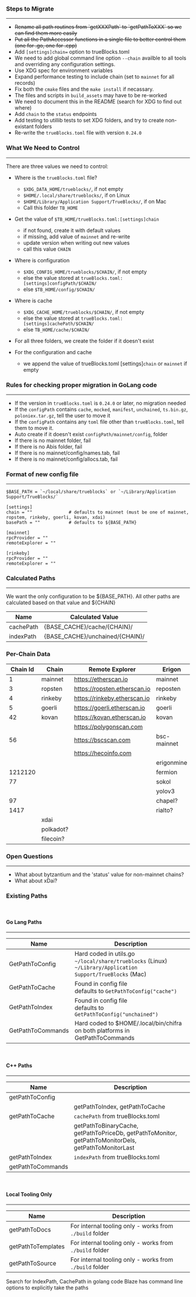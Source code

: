 ### Steps to Migrate
---
- <div style="text-decoration:line-through">Rename all path routines from `getXXXPath` to `getPathToXXX` so we can find them more easily</div>
- <div style="text-decoration:line-through">Put all the PathAccessor functions in a single file to better control them (one for .go, one for .cpp)</div>
- Add `[settings]chain=` option to trueBlocks.toml
- We need to add global command line option `--chain` availble to all tools and overriding any configuration settings.
- Use XDG spec for environment variables
- Expand performance testing to include chain (set to `mainnet` for all records)
- Fix both the `cmake` files and the `make install` if necassary.
- The files and scripts in `build_assets` may have to be re-worked
- We need to document this in the README (search for XDG to find out where)
- Add `chain` to the `status` endpoints
- Add testing to utillib tests to set XDG folders, and try to create non-existant folders
- Re-write the `trueBlocks.toml` file with version `0.24.0`

### What We Need to Control
---
There are three values we need to control:
- Where is the `trueBlocks.toml` file?
  - `$XDG_DATA_HOME/trueblocks/`, if not empty
  - `$HOME/.local/share/trueblocks/`, if on Linux
  - `$HOME/Library/Application Support/TrueBlocks/`, if on Mac
  - Call this folder `TB_HOME`

- Get the value of `$TB_HOME/trueBlocks.toml:[settings]chain`
  - if not found, create it with default values
  - if missing, add value of `mainnet` and re-write
  - update version when writing out new values
  - call this value `CHAIN`

- Where is configuration
  - `$XDG_CONFIG_HOME/trueblocks/$CHAIN/`, if not empty
  - else the value stored at `trueBlocks.toml:[settings]configPath/$CHAIN/`
  - else `$TB_HOME/config/$CHAIN/`

- Where is cache
  - `$XDG_CACHE_HOME/trueblocks/$CHAIN/`, if not empty
  - else the value stored at `trueBlocks.toml:[settings]cachePath/$CHAIN/`
  - else `TB_HOME/cache/$CHAIN/`

- For all three folders, we create the folder if it doesn't exist
- For the configuration and cache
  - we append the value of trueBlocks.toml [settings]`chain` or `mainnet` if empty

### Rules for checking proper migration in GoLang code
---
- If the version in `trueBlocks.toml` is `0.24.0` or later, no migration needed
- If the `configPath` contains `cache`, `mocked`, `manifest`, `unchained`, `ts.bin.gz`, `poloniex.tar.gz`, tell the user to move it
- If the `configPath` contains any `toml` file other than `trueBlocks.toml`, tell them to move it.
- Auto create if it doesn't exist `configPath/mainnet/config`, folder
- If there is no mainnet folder, fail
- If there is no Abis folder, fail
- If there is no mainnet/config/names.tab, fail
- If there is no mainnet/config/allocs.tab, fail

### Format of new config file
---

```
$BASE_PATH = `~/local/share/trueblocks` or `~/Library/Application Support/TrueBlocks/`

[settings]
chain = ""              # defaults to mainnet (must be one of mainnet, ropstem, rinkeby, goerli, kovan, xdai)
basePath = ""           # defaults to ${BASE_PATH}

[mainnet]
rpcProvider = ""
remoteExplorer = ""

[rinkeby]
rpcProvider = ""
remoteExplorer = ""
```

### Calculated Paths
---
We want the only configuration to be ${BASE_PATH}. All other paths are calculated based on that value and ${CHAIN}

| Name      | Calculated Value                |
| --------- | ------------------------------- |
| cachePath | {BASE_CACHE}/cache/{CHAIN}/     |
| indexPath | {BASE_CACHE}/unchained/{CHAIN}/ |

### Per-Chain Data

| Chain Id | Chain     | Remote Explorer              | Erigon      | Genesis Hash (from Erigon)                                         |
| -------- | --------- | ---------------------------- | ----------- | ------------------------------------------------------------------ |
| 1        | mainnet   | https://etherscan.io         | mainnet     | 0xd4e56740f876aef8c010b86a40d5f56745a118d0906a34e69aec8c0db1cb8fa3 |
| 3        | ropsten   | https://ropsten.etherscan.io | reposten    | 0x41941023680923e0fe4d74a34bdac8141f2540e3ae90623718e47d66d1ca4a2d |
| 4        | rinkeby   | https://rinkeby.etherscan.io | rinkeby     | 0x6341fd3daf94b748c72ced5a5b26028f2474f5f00d824504e4fa37a75767e177 |
| 5        | goerli    | https://goerli.etherscan.io  | goerli      | 0xbf7e331f7f7c1dd2e05159666b3bf8bc7a8a3a9eb1d518969eab529dd9b88c1a |
| 42       | kovan     | https://kovan.etherscan.io   | kovan       | 0xa3c565fc15c7478862d50ccd6561e3c06b24cc509bf388941c25ea985ce32cb9 |
|          |           | https://polygonscan.com      |             |                                                                    |
| 56       |           | https://bscscan.com          | bsc-mainnet | 0x0d21840abff46b96c84b2ac9e10e4f5cdaeb5693cb665db62a2f3b02d2d57b5b |
|          |           | https://hecoinfo.com         |             |                                                                    |
|          |           |                              | erigonmine  | 0xfecd5c85712e36f30f09ba3a42386b42c46b5ba5395a4246b952e655f9aa0f58 |
| 1212120  |           |                              | fermion     | 0x0658360d8680ead416900a552b67b84e6d575c7f0ecab3dbe42406f9f8c34c35 |
| 77       |           |                              | sokol       | 0x5b28c1bfd3a15230c9a46b399cd0f9a6920d432e85381cc6a140b06e8410112f |
|          |           |                              | yolov3      |                                                                    |
| 97       |           |                              | chapel?     | 0x6d3c66c5357ec91d5c43af47e234a939b22557cbb552dc45bebbceeed90fbe34 |
| 1417     |           |                              | rialto?     | 0x005dc005bddd1967de6187c1c23be801eb7abdd80cebcc24f341b727b70311d6 |
|          | xdai      |                              |             | 0x4f1dd23188aab3a76b463e4af801b52b1248ef073c648cbdc4c9333d3da79756 |
|          | polkadot? |                              |             | ???                                                                |
|          | filecoin? |                              |             | ???                                                                |

### Open Questions
----
- What about bytzantium and the 'status' value for non-mainnet chains?
- What about xDai?

### Existing Paths

<br>

#### Go Lang Paths
----
| Name              | Description                                                                                                      |
| ----------------- | ---------------------------------------------------------------------------------------------------------------- |
| GetPathToConfig   | Hard coded in utils.go<br>`~/local/share/trueblocks` (Linux)<br>`~/Library/Application Support/TrueBlocks` (Mac) |
| GetPathToCache    | Found in config file<br>defaults to `GetPathToConfig("cache")`                                                   |
| GetPathToIndex    | Found in config file<br>defaults to `GetPathToConfig("unchained")`                                               |
| GetPathToCommands | Hard coded to $HOME/.local/bin/chifra on both platforms in GetPathToCommands                                     |

<br>

#### C++ Paths
----
| Name              | Description                                                                                              |
| ----------------- | -------------------------------------------------------------------------------------------------------- |
| getPathToConfig   |                                                                                                          |
|                   | getPathToIndex, getPathToCache                                                                           |
| getPathToCache    | `cachePath` from trueBlocks.toml                                                                         |
|                   | getPathToBinaryCache, getPathToPriceDb, getPathToMonitor,<br/>getPathToMonitorDels, getPathToMonitorLast |
| getPathToIndex    | `indexPath` from trueBlocks.toml                                                                         |
| getPathToCommands |                                                                                                          |



<br>

#### Local Tooling Only
----
| Name               | Description                                             |
| ------------------ | ------------------------------------------------------- |
| getPathToDocs      | For internal tooling only - works from `./build` folder |
| getPathToTemplates | For internal tooling only - works from `./build` folder |
| getPathToSource    | For internal tooling only - works from `./build` folder |

Search for IndexPath, CachePath in golang code
Blaze has command line options to explicitly take the paths

